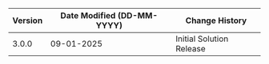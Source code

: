 | **Version** | **Date Modified (DD-MM-YYYY)** | **Change History**                                     |
|-------------|--------------------------------|--------------------------------------------------------|
| 3.0.0       | 09-01-2025                     | Initial Solution Release                               |
